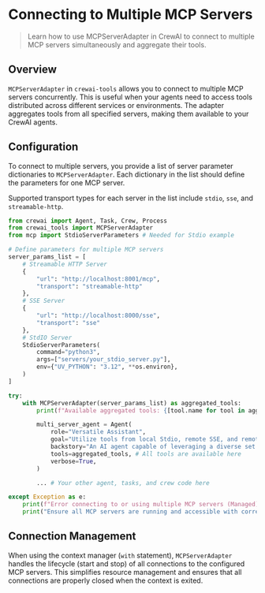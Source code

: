 # Connecting to Multiple MCP Servers

> Learn how to use MCPServerAdapter in CrewAI to connect to multiple MCP servers simultaneously and aggregate their tools.

## Overview

`MCPServerAdapter` in `crewai-tools` allows you to connect to multiple MCP servers concurrently. This is useful when your agents need to access tools distributed across different services or environments. The adapter aggregates tools from all specified servers, making them available to your CrewAI agents.

## Configuration

To connect to multiple servers, you provide a list of server parameter dictionaries to `MCPServerAdapter`. Each dictionary in the list should define the parameters for one MCP server.

Supported transport types for each server in the list include `stdio`, `sse`, and `streamable-http`.

```python
from crewai import Agent, Task, Crew, Process
from crewai_tools import MCPServerAdapter
from mcp import StdioServerParameters # Needed for Stdio example

# Define parameters for multiple MCP servers
server_params_list = [
    # Streamable HTTP Server
    {
        "url": "http://localhost:8001/mcp", 
        "transport": "streamable-http"
    },
    # SSE Server
    {
        "url": "http://localhost:8000/sse",
        "transport": "sse"
    },
    # StdIO Server
    StdioServerParameters(
        command="python3",
        args=["servers/your_stdio_server.py"],
        env={"UV_PYTHON": "3.12", **os.environ},
    )
]

try:
    with MCPServerAdapter(server_params_list) as aggregated_tools:
        print(f"Available aggregated tools: {[tool.name for tool in aggregated_tools]}")

        multi_server_agent = Agent(
            role="Versatile Assistant",
            goal="Utilize tools from local Stdio, remote SSE, and remote HTTP MCP servers.",
            backstory="An AI agent capable of leveraging a diverse set of tools from multiple sources.",
            tools=aggregated_tools, # All tools are available here
            verbose=True,
        )

        ... # Your other agent, tasks, and crew code here

except Exception as e:
    print(f"Error connecting to or using multiple MCP servers (Managed): {e}")
    print("Ensure all MCP servers are running and accessible with correct configurations.")

```

## Connection Management

When using the context manager (`with` statement), `MCPServerAdapter` handles the lifecycle (start and stop) of all connections to the configured MCP servers. This simplifies resource management and ensures that all connections are properly closed when the context is exited.